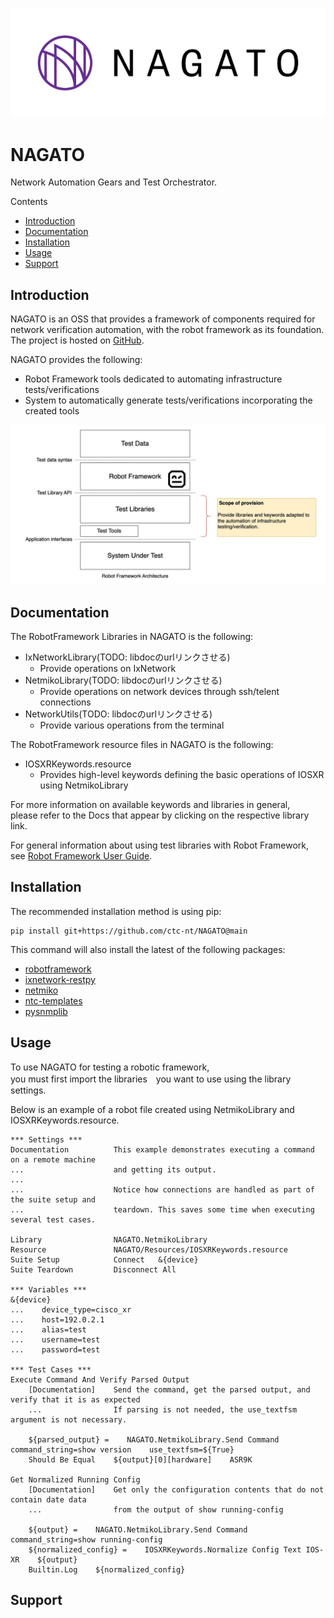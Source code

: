 ![nagato](/images/Nagato_Logo_Horizontal.png)

NAGATO
===============
Network Automation Gears and Test Orchestrator.

Contents
- [Introduction](#introduction)
- [Documentation](#documentation)
- [Installation](#installation)
- [Usage](#usage)
- [Support](#support)

Introduction
-------------
NAGATO is an OSS that provides a framework of components required for network verification automation, with the robot framework as its foundation.  
The project is hosted on [GitHub](https://github.com/ctc-nt/NAGATO).

NAGATO provides the following:  
- Robot Framework tools dedicated to automating infrastructure tests/verifications
- System to automatically generate tests/verifications incorporating the created tools

![nagato](/images/Nagato_Scope_of_Provision.png)

Documentation
-------------
The RobotFramework Libraries in NAGATO is the following:
- IxNetworkLibrary(TODO: libdocのurlリンクさせる)
    - Provide operations on IxNetwork
- NetmikoLibrary(TODO: libdocのurlリンクさせる)
    - Provide operations on network devices through ssh/telent connections
- NetworkUtils(TODO: libdocのurlリンクさせる)
    - Provide various operations from the terminal

The RobotFramework resource files in NAGATO is the following:
- IOSXRKeywords.resource
    - Provides high-level keywords defining the basic operations of IOSXR using NetmikoLibrary

For more information on available keywords and libraries in general,  
please refer to the Docs that appear by clicking on the respective library link.

For general information about using test libraries with Robot Framework, see
[Robot Framework User Guide](https://robotframework.org/robotframework/latest/RobotFrameworkUserGuide.html#using-test-libraries).

Installation
------------
The recommended installation method is using pip:
```
pip install git+https://github.com/ctc-nt/NAGATO@main
```

This command will also install the latest of the following packages:
- [robotframework](https://pypi.org/project/robotframework/)
- [ixnetwork-restpy](https://pypi.org/project/ixnetwork-restpy/)
- [netmiko](https://pypi.org/project/netmiko/)
- [ntc-templates](https://pypi.org/project/ntc-templates/)
- [pysnmplib](https://pypi.org/project/pysnmplib/)

Usage
-----
To use NAGATO for testing a robotic framework,  
you must first import the libraries　you want to use using the library settings.

Below is an example of a robot file created using NetmikoLibrary and IOSXRKeywords.resource.

```robotframework
*** Settings ***
Documentation          This example demonstrates executing a command on a remote machine
...                    and getting its output.
...
...                    Notice how connections are handled as part of the suite setup and
...                    teardown. This saves some time when executing several test cases.

Library                NAGATO.NetmikoLibrary
Resource               NAGATO/Resources/IOSXRKeywords.resource
Suite Setup            Connect   &{device}
Suite Teardown         Disconnect All

*** Variables ***
&{device}
...    device_type=cisco_xr
...    host=192.0.2.1
...    alias=test
...    username=test
...    password=test

*** Test Cases ***
Execute Command And Verify Parsed Output
    [Documentation]    Send the command, get the parsed output, and verify that it is as expected
    ...                If parsing is not needed, the use_textfsm argument is not necessary.

    ${parsed_output} =    NAGATO.NetmikoLibrary.Send Command    command_string=show version    use_textfsm=${True}
    Should Be Equal    ${output}[0][hardware]    ASR9K

Get Normalized Running Config
    [Documentation]    Get only the configuration contents that do not contain date data 
    ...                from the output of show running-config

    ${output} =    NAGATO.NetmikoLibrary.Send Command     command_string=show running-config
    ${normalized_config} =    IOSXRKeywords.Normalize Config Text IOS-XR    ${output}
    Builtin.Log    ${normalized_config}
```

Support
-----